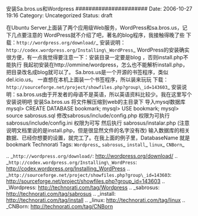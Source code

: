 安装Sa.bros.us和Wordpress
######################
Date: 2006-10-27 19:16
Category: Uncategorized
Status: draft

在Ubuntu Server上面装了两个应用级Web服务，WordPress和sa.bros.us，记下几点要注意的
 WordPress就不介绍了吧，著名的blog程序，我接触得晚了些
 下载：`http://wordpress.org/download/`_
 安装说明：`http://codex.wordpress.org/Installing\_WordPress`_
 WordPress的安装确实很方便，有一点我觉得要注意一下：安装目录一定要是blog ，否则install.php不能执行
 我起初安装在http://ommine/wordpress，怎么也不能解析install.php，把目录改名成blog就可以了。
 Sa.bros.us是一个开源的书签程序，类似del.icio.us。
 一直想在本机上面装一个书签程序，所以装来玩玩
 下载：`http://sourceforge.net/project/showfiles.php?group\_id=143603`_
 安装说明：sa.bros.us由于开发者的母语不是英语，所以英语资料比较少。我在这里写个安装说明吧
 安装Sa.bros.us
 将文件解压缩到web的主目录下
 导入mysql数据库
 mysql> CREATE DATABASE bookmark;
 mysql> USE bookmark;
 mysql> source sabrosus.sql
 修改sabrosus/include/config.php 权限为可执行
 sabrosus/include/config.ini 权限为可写
 然后执行 sabrosus/instalar.php (注意说明文档里说的是install.php，但是很显然文件的名字没有改)
 输入数据库的相关数据、已经你想要的设置，就完工了。在我上面的例子里，DatabaseName 就是bookmark
 Technorati Tags: `Wordpress`_ `sabrosus`_ `install`_ `linux`_ `CNBorn`_

.. _`http://wordpress.org/download/`: http://wordpress.org/download/
.. _`http://codex.wordpress.org/Installing\_WordPress`: http://codex.wordpress.org/Installing_WordPress
.. _`http://sourceforge.net/project/showfiles.php?group\_id=143603`: http://sourceforge.net/project/showfiles.php?group_id=143603
.. _Wordpress: http://technorati.com/tag/Wordpress
.. _sabrosus: http://technorati.com/tag/sabrosus
.. _install: http://technorati.com/tag/install
.. _linux: http://technorati.com/tag/linux
.. _CNBorn: http://technorati.com/tag/CNBorn
